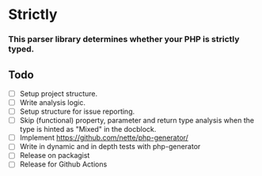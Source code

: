# Strictly
### This parser library determines whether your PHP is strictly typed.

## Todo
- [ ] Setup project structure. 
- [ ] Write analysis logic.
- [ ] Setup structure for issue reporting.
- [ ] Skip (functional) property, parameter and return type analysis when the type is hinted as "Mixed" in the docblock.
- [ ] Implement https://github.com/nette/php-generator/
- [ ] Write in dynamic and in depth tests with php-generator
- [ ] Release on packagist
- [ ] Release for Github Actions
